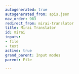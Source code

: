```yaml
---
autogenerated: true
autogenerated_from: apis.json
nav_order: 983
redirect_from: mirai-translator
title: Mirai Translator
id: mirai
inputs:
- file
- text
active: true
grand_parent: Input modes
parent: File

---
```


